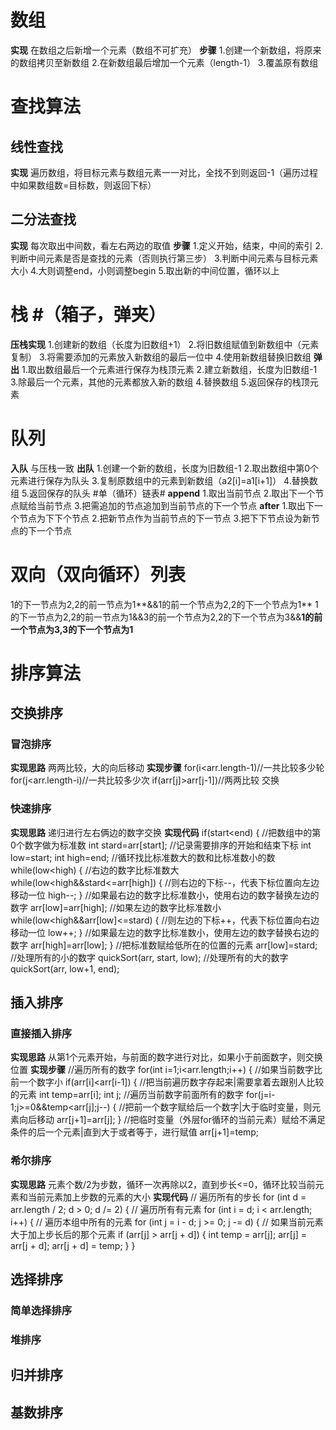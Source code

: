 # 数组 #
**实现**
在数组之后新增一个元素（数组不可扩充）
**步骤**
1.创建一个新数组，将原来的数组拷贝至新数组
2.在新数组最后增加一个元素（length-1）
3.覆盖原有数组
# 查找算法 #
## 线性查找 ##
**实现**
遍历数组，将目标元素与数组元素一一对比，全找不到则返回-1（遍历过程中如果数组数=目标数，则返回下标）
## 二分法查找 ##
**实现**
每次取出中间数，看左右两边的取值
**步骤**
1.定义开始，结束，中间的索引
2.判断中间元素是否是查找的元素（否则执行第三步）
3.判断中间元素与目标元素大小
4.大则调整end，小则调整begin
5.取出新的中间位置，循环以上
# 栈 #（箱子，弹夹）
**压栈实现**
1.创建新的数组（长度为旧数组+1）
2.将旧数组赋值到新数组中（元素复制）
3.将需要添加的元素放入新数组的最后一位中
4.使用新数组替换旧数组
**弹出**
1.取出数组最后一个元素进行保存为栈顶元素
2.建立新数组，长度为旧数组-1
3.除最后一个元素，其他的元素都放入新的数组
4.替换数组
5.返回保存的栈顶元素
# 队列 #
**入队**
与压栈一致
**出队**
1.创建一个新的数组，长度为旧数组-1
2.取出数组中第0个元素进行保存为队头
3.复制原数组中的元素到新数组（a2[i]=a1[i+1]）
4.替换数组
5.返回保存的队头
#单（循环）链表#
**append**
1.取出当前节点
2.取出下一个节点赋给当前节点
3.把需追加的节点追加到当前节点的下一个节点
**after**
1.取出下一个节点为下下个节点
2.把新节点作为当前节点的下一节点
3.把下下节点设为新节点的下一个节点
# 双向（**双向循环**）列表 #
1的下一节点为2,2的前一节点为1**&&1的前一个节点为2,2的下一个节点为1**
1的下一节点为2,2的前一节点为1&&3的前一个节点为2,2的下一个节点为3&&**1的前一个节点为3,3的下一个节点为1**
# 排序算法 #
## 交换排序 ##
### 冒泡排序 ###
**实现思路**
两两比较，大的向后移动
**实现步骤**
	for(i<arr.length-1)//一共比较多少轮
		for(j<arr.length-i)//一共比较多少次
			if(arr[j]>arr[j-1])//两两比较
				交换
### 快速排序 ###
**实现思路**
递归进行左右俩边的数字交换
**实现代码**
    		if(start<end) {
			//把数组中的第0个数字做为标准数
			int stard=arr[start];
			//记录需要排序的开始和结束下标
			int low=start;
			int high=end;
			//循环找比标准数大的数和比标准数小的数
			while(low<high) {
				//右边的数字比标准数大
				while(low<high&&stard<=arr[high]) {
				//则右边的下标--，代表下标位置向左边移动一位
					high--;
				}
				//如果最右边的数字比标准数小，使用右边的数字替换左边的数字
				arr[low]=arr[high];
				//如果左边的数字比标准数小
				while(low<high&&arr[low]<=stard) {
               //则左边的下标++，代表下标位置向右边移动一位
					low++;
				}
               //如果最左边的数字比标准数小，使用左边的数字替换右边的数字
				arr[high]=arr[low];
			}
			//把标准数赋给低所在的位置的元素
			arr[low]=stard;
			//处理所有的小的数字
			quickSort(arr, start, low);
			//处理所有的大的数字
			quickSort(arr, low+1, end);
## 插入排序 ##
### 直接插入排序 ###
**实现思路**
从第1个元素开始，与前面的数字进行对比，如果小于前面数字，则交换位置
**实现步骤**
    //遍历所有的数字
		for(int i=1;i<arr.length;i++) {
			//如果当前数字比前一个数字小
			if(arr[i]<arr[i-1]) {
				//把当前遍历数字存起来|需要拿着去跟别人比较的元素
				int temp=arr[i];
				int j;
				//遍历当前数字前面所有的数字
				for(j=i-1;j>=0&&temp<arr[j];j--) {
					//把前一个数字赋给后一个数字|大于临时变量，则元素向后移动
					arr[j+1]=arr[j];
				}
				//把临时变量（外层for循环的当前元素）赋给不满足条件的后一个元素|直到大于或者等于，进行赋值
				arr[j+1]=temp;
### 希尔排序 ###
**实现思路**
元素个数/2为步数，循环一次再除以2，直到步长<=0，循环比较当前元素和当前元素加上步数的元素的大小
**实现代码**
    // 遍历所有的步长
		for (int d = arr.length / 2; d > 0; d /= 2) {
			// 遍历所有有元素
			for (int i = d; i < arr.length; i++) {
				// 遍历本组中所有的元素
				for (int j = i - d; j >= 0; j -= d) {
					// 如果当前元素大于加上步长后的那个元素
					if (arr[j] > arr[j + d]) {
						int temp = arr[j];
						arr[j] = arr[j + d];
						arr[j + d] = temp;
					}
				}
## 选择排序 ##
### 简单选择排序 ###

### 堆排序 ###

## 归并排序 ##

## 基数排序 ##